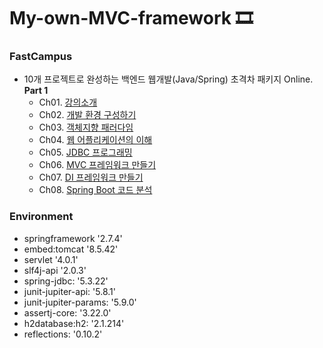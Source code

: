 # My-own-MVC-framework 🎞

### FastCampus

-   10개 프로젝트로 완성하는 백엔드 웹개발(Java/Spring) 초격차 패키지 Online. <strong>Part 1</strong>
    -   Ch01. [강의소개](/Ch01/README.md)
    -   Ch02. [개발 환경 구성하기](/Ch02/README.md)
    -   Ch03. [객체지향 패러다임](/Ch03/README.md)
    -   Ch04. [웹 어플리케이션의 이해](/Ch04/README.md)
    -   Ch05. [JDBC 프로그래밍](/Ch05/README.md)
    -   Ch06. [MVC 프레임워크 만들기](/Ch06/README.md)
    -   Ch07. [DI 프레임워크 만들기](/Ch07/README.md)
    -   Ch08. [Spring Boot 코드 분석](/Ch08/README.md)

### Environment

-   springframework '2.7.4'
-   embed:tomcat '8.5.42'
-   servlet '4.0.1'
-   slf4j-api '2.0.3'
-   spring-jdbc: '5.3.22'
-   junit-jupiter-api: '5.8.1'
-   junit-jupiter-params: '5.9.0'
-   assertj-core: '3.22.0'
-   h2database:h2: '2.1.214'
-   reflections: '0.10.2'
